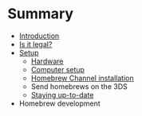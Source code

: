 # Summary

* [Introduction](README.md)
* [Is it legal?](is_it_legal.md)
* [Setup](setup.md)
   * [Hardware](hardware.md)
   * [Computer setup](computer_setup.md)
   * [Homebrew Channel installation](homebrew_channel_installation.md)
   * Send homebrews on the 3DS
   * [Staying up-to-date](staying_up-to-date.md)
* Homebrew development

